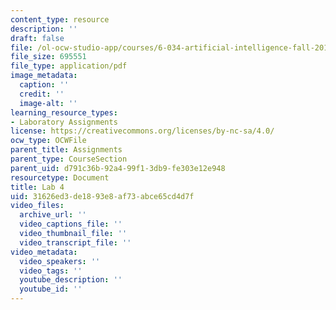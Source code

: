 ```yaml
---
content_type: resource
description: ''
draft: false
file: /ol-ocw-studio-app/courses/6-034-artificial-intelligence-fall-2010/31626ed3de1893e8af73abce65cd4d7f_MIT6_034F10_lab4.pdf
file_size: 695551
file_type: application/pdf
image_metadata:
  caption: ''
  credit: ''
  image-alt: ''
learning_resource_types:
- Laboratory Assignments
license: https://creativecommons.org/licenses/by-nc-sa/4.0/
ocw_type: OCWFile
parent_title: Assignments
parent_type: CourseSection
parent_uid: d791c36b-92a4-99f1-3db9-fe303e12e948
resourcetype: Document
title: Lab 4
uid: 31626ed3-de18-93e8-af73-abce65cd4d7f
video_files:
  archive_url: ''
  video_captions_file: ''
  video_thumbnail_file: ''
  video_transcript_file: ''
video_metadata:
  video_speakers: ''
  video_tags: ''
  youtube_description: ''
  youtube_id: ''
---
```

